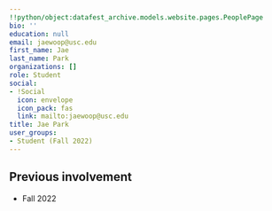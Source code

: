 ```yaml
---
!!python/object:datafest_archive.models.website.pages.PeoplePage
bio: ''
education: null
email: jaewoop@usc.edu
first_name: Jae
last_name: Park
organizations: []
role: Student
social:
- !Social
  icon: envelope
  icon_pack: fas
  link: mailto:jaewoop@usc.edu
title: Jae Park
user_groups:
- Student (Fall 2022)
---
```



## Previous involvement

* Fall 2022

